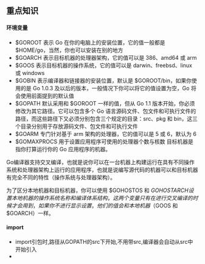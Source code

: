 ## 重点知识
#### 环境变量
- $GOROOT 表示 Go 在你的电脑上的安装位置，它的值一般都是 $HOME/go，当然，你也可以安装在别的地方
- $GOARCH 表示目标机器的处理器架构，它的值可以是 386、amd64 或 arm
- $GOOS 表示目标机器的操作系统，它的值可以是 darwin、freebsd、linux 或 windows
- $GOBIN 表示编译器和链接器的安装位置，默认是 $GOROOT/bin，如果你使用的是 Go 1.0.3 及以后的版本，一般情况下你可以将它的值设置为空，Go 将会使用前面提到的默认值
- $GOPATH 默认采用和 $GOROOT 一样的值，但从 Go 1.1 版本开始，你必须修改为其它路径。它可以包含多个 Go 语言源码文件、包文件和可执行文件的路径，而这些路径下又必须分别包含三个规定的目录：src、pkg 和 bin，这三个目录分别用于存放源码文件、包文件和可执行文件
- $GOARM 专门针对基于 arm 架构的处理器，它的值可以是 5 或 6，默认为 6
- $GOMAXPROCS 用于设置应用程序可使用的处理器个数与核数
目标机器是指你打算运行你的 Go 应用程序的机器。

Go编译器支持交叉编译，也就是说你可以在一台机器上构建运行在具有不同操作系统和处理器架构上运行的应用程序，也就是说编写源代码的机器可以和目标机器有完全不同的特性（操作系统与处理器架构）。

为了区分本地机器和目标机器，你可以使用 $GOHOSTOS 和 $GOHOSTARCH 设置本地机器的操作系统名称和编译体系结构，这两个变量只有在进行交叉编译的时候才会用到，如果你不进行显示设置，他们的值会和本地机器（$GOOS 和 $GOARCH）一样。

#### import
- import引包时,路径从GOPATH的src下开始,不用带src,编译器会自动从src中开始引入
- 